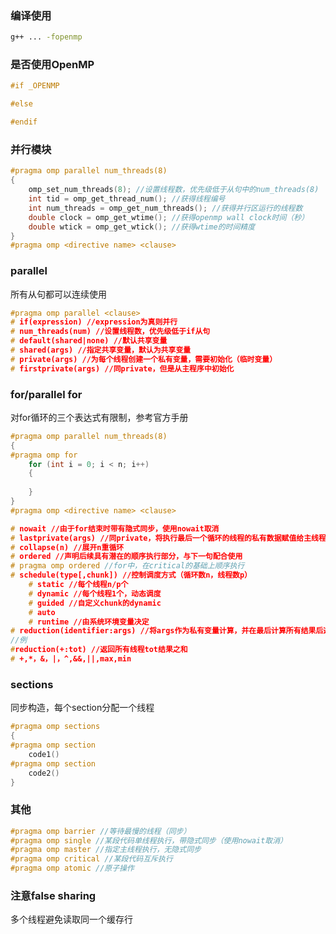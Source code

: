 ### 编译使用

```bash
g++ ... -fopenmp
```

### 是否使用OpenMP

```c++
#if _OPENMP

#else

#endif
```

### 并行模块

```c++
#pragma omp parallel num_threads(8)
{
    omp_set_num_threads(8); //设置线程数，优先级低于从句中的num_threads(8)
    int tid = omp_get_thread_num(); //获得线程编号
    int num_threads = omp_get_num_threads(); //获得并行区运行的线程数
    double clock = omp_get_wtime(); //获得openmp wall clock时间（秒）
    double wtick = omp_get_wtick(); //获得wtime的时间精度
}
#pragma omp <directive name> <clause>
```

### parallel

所有从句都可以连续使用

```c++
#pragma omp parallel <clause>
# if(expression) //expression为真则并行
# num_threads(num) //设置线程数，优先级低于if从句
# default(shared|none) //默认共享变量
# shared(args) //指定共享变量，默认为共享变量
# private(args) //为每个线程创建一个私有变量，需要初始化（临时变量）
# firstprivate(args) //同private，但是从主程序中初始化
```

### for/parallel for

对for循环的三个表达式有限制，参考官方手册

```c++
#pragma omp parallel num_threads(8)
{
#pragma omp for 
    for (int i = 0; i < n; i++)
    {
        
    }
}
#pragma omp <directive name> <clause>

# nowait //由于for结束时带有隐式同步，使用nowait取消
# lastprivate(args) //同private，将执行最后一个循环的线程的私有数据赋值给主线程变量
# collapse(n) //展开n重循环
# ordered //声明后续具有潜在的顺序执行部分，与下一句配合使用
# pragma omp ordered //for中，在critical的基础上顺序执行
# schedule(type[,chunk]) //控制调度方式（循环数n，线程数p）
	# static //每个线程n/p个
	# dynamic //每个线程1个，动态调度
	# guided //自定义chunk的dynamic
	# auto
	# runtime //由系统环境变量决定
# reduction(identifier:args) //将args作为私有变量计算，并在最后计算所有结果后返回
//例
#reduction(+:tot) //返回所有线程tot结果之和
# +,*，&，|，^,&&,||,max,min
```

### sections

同步构造，每个section分配一个线程

```c++
#pragma omp sections
{
#pragma omp section
    code1()
#pragma omp section
    code2()
}
```

### 其他

```c++
#pragma omp barrier //等待最慢的线程（同步）
#pragma omp single //某段代码单线程执行，带隐式同步（使用nowait取消）
#pragma omp master //指定主线程执行，无隐式同步
#pragma omp critical //某段代码互斥执行
#pragma omp atomic //原子操作
```

### 注意false sharing

多个线程避免读取同一个缓存行
